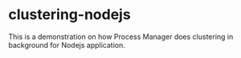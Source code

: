 # clustering-nodejs
This is a demonstration on how Process Manager does clustering in background for Nodejs application. 
